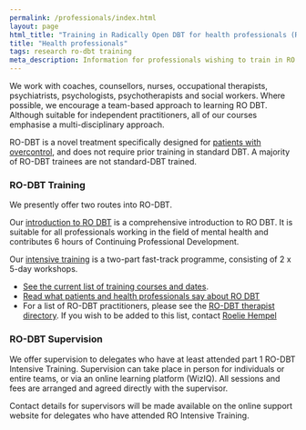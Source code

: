 ```yaml
---
permalink: /professionals/index.html
layout: page
html_title: "Training in Radically Open DBT for health professionals (RO DBT)"
title: "Health professionals"
tags: research ro-dbt training
meta_description: Information for professionals wishing to train in RO DBT.
---
```



We work with coaches, counsellors, nurses, occupational therapists, psychiatrists, psychologists, psychotherapists and social workers. Where possible, we encourage a team-based approach to learning RO DBT. Although suitable for independent practitioners, all of our courses emphasise a multi-disciplinary approach.

RO-DBT is a novel treatment specifically designed for [patients with overcontrol](/about/), and does not require prior training in standard DBT. A majority of RO-DBT trainees are not standard-DBT trained.


### RO-DBT Training

We presently offer two routes into RO-DBT.

Our [introduction to RO DBT](/training/introduction/) is a comprehensive introduction to RO DBT. It is suitable for all professionals working in the field of mental health and contributes 6 hours of Continuing Professional Development.

Our [intensive training](/training/intensive/) is a two-part fast-track programme, consisting of 2 x 5-day workshops.

- [See the current list of training courses and dates](/events/).
- [Read what patients and health professionals say about RO DBT](/about/quotes/)
- For a list of RO-DBT practitioners, please see the [RO-DBT therapist directory](/therapist-directory/). If you wish to be added to this list, contact [Roelie Hempel](mailto:roelie@radicallyopen.net)


### RO-DBT Supervision

We offer supervision to delegates who have at least attended part 1 RO-DBT Intensive Training. Supervision can take place in person for individuals or entire teams, or via an online learning platform (WizIQ). All sessions and fees are arranged and agreed directly with the supervisor. 

Contact details for supervisors will be made available on the online support website for delegates who have attended RO Intensive Training. 
